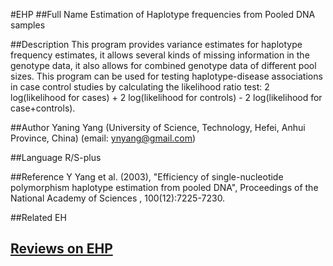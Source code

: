 #EHP
##Full Name
Estimation of Haplotype frequencies from Pooled DNA samples

##Description
This program provides variance estimates for haplotype frequency estimates, it allows several kinds of missing information in the genotype data, it also allows for combined genotype data of different pool sizes. This program can be used for testing haplotype-disease associations in case control studies by calculating the likelihood ratio test: 2 log(likelihood for cases) + 2 log(likelihood for controls) - 2 log(likelihood for case+controls).

##Author
Yaning Yang (University of Science, Technology, Hefei, Anhui Province, China) (email: ynyang@gmail.com)

##Language
R/S-plus

##Reference
Y Yang et al. (2003), "Efficiency of single-nucleotide polymorphism haplotype estimation from pooled DNA", Proceedings of the National Academy of Sciences , 100(12):7225-7230.

##Related
EH


## [Reviews on EHP](https://github.com/gaow/genetic-analysis-software/issues/102)